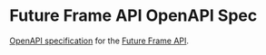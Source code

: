 # Future Frame API OpenAPI Spec

[OpenAPI specification](https://spec.openapis.org/oas/latest.html) for the [Future Frame API](https://futureframe.ai/).
